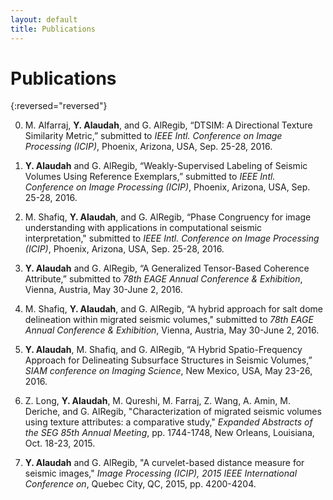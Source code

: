 ```yaml
---
layout: default
title: Publications
---
```


# Publications


{:reversed="reversed"}

0. M. Alfarraj, **Y. Alaudah**, and G. AlRegib, “DTSIM: A Directional Texture Similarity Metric,” submitted to *IEEE Intl. Conference on Image Processing (ICIP)*, Phoenix, Arizona, USA, Sep. 25-28, 2016.

0. **Y. Alaudah** and G. AlRegib, “Weakly-Supervised Labeling of Seismic Volumes Using Reference Exemplars,” submitted to *IEEE Intl. Conference on Image Processing (ICIP)*, Phoenix, Arizona, USA, Sep. 25-28, 2016.

0. M. Shafiq, **Y. Alaudah**, and G. AlRegib, “Phase Congruency for image understanding with applications in computational seismic interpretation," submitted to *IEEE Intl. Conference on Image Processing (ICIP)*, Phoenix, Arizona, USA, Sep. 25-28, 2016.

0. **Y. Alaudah** and G. AlRegib, “A Generalized Tensor-Based Coherence Attribute,” submitted to *78th EAGE Annual Conference & Exhibition*, Vienna, Austria, May 30-June 2, 2016.

0. M. Shafiq, **Y. Alaudah**, and G. AlRegib, “A hybrid approach for salt dome delineation within migrated seismic volumes," submitted to *78th EAGE Annual Conference & Exhibition*, Vienna, Austria, May 30-June 2, 2016.

0. **Y. Alaudah**, M. Shafiq, and G. AlRegib, “A Hybrid Spatio-Frequency Approach for Delineating Subsurface Structures in Seismic Volumes,” *SIAM conference on Imaging Science*, New Mexico, USA, May 23-26, 2016.

0. Z. Long, **Y. Alaudah**, M. Qureshi, M. Farraj, Z. Wang, A. Amin, M. Deriche, and G. AlRegib, "Characterization of migrated seismic volumes using texture attributes: a comparative study," *Expanded Abstracts of the SEG 85th Annual Meeting*, pp. 1744-1748, New Orleans, Louisiana, Oct. 18-23, 2015.

0. **Y. Alaudah** and G. AlRegib, "A curvelet-based distance measure for seismic images," *Image Processing (ICIP), 2015 IEEE International Conference on*, Quebec City, QC, 2015, pp. 4200-4204.


